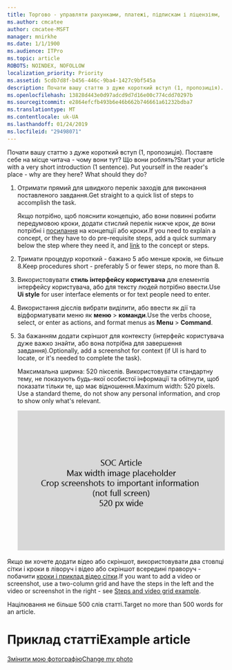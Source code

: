 ```yaml
---
title: Торгово - управляти рахунками, платежі, підпискам і ліцензіям,
ms.author: cmcatee
author: cmcatee-MSFT
manager: mnirkhe
ms.date: 1/1/1900
ms.audience: ITPro
ms.topic: article
ROBOTS: NOINDEX, NOFOLLOW
localization_priority: Priority
ms.assetid: 5cdb7d8f-b456-446c-9ba4-1427c9bf545a
description: Почати вашу статтю з дуже короткий вступ (1, пропозиція). Поставте себе на місце читача - чому вони тут? Що вони роблять?
ms.openlocfilehash: 13828d443e0d97adcd9d7d16e00c774cdd70297b
ms.sourcegitcommit: e2864efcfb493b6e46b662b746661a61232bdba7
ms.translationtype: MT
ms.contentlocale: uk-UA
ms.lasthandoff: 01/24/2019
ms.locfileid: "29498071"
---
```

<span data-ttu-id="fa5ed-p102">Почати вашу статтю з дуже короткий вступ (1, пропозиція). Поставте себе на місце читача - чому вони тут? Що вони роблять?</span><span class="sxs-lookup"><span data-stu-id="fa5ed-p102">Start your article with a very short introduction (1 sentence). Put yourself in the reader's place - why are they here? What should they do?</span></span> 
  
1. <span data-ttu-id="fa5ed-108">Отримати прямий для швидкого перелік заходів для виконання поставленого завдання.</span><span class="sxs-lookup"><span data-stu-id="fa5ed-108">Get straight to a quick list of steps to accomplish the task.</span></span>
    
    <span data-ttu-id="fa5ed-109">Якщо потрібно, щоб пояснити концепцію, або вони повинні робити передумовою кроки, додати стислий перелік нижче крок, де вони потрібні і [посилання](https://support.office.com/article/f37e7984-cf03-4fde-92d3-82970d7e241b.aspx) на концепції або кроки.</span><span class="sxs-lookup"><span data-stu-id="fa5ed-109">If you need to explain a concept, or they have to do pre-requisite steps, add a quick summary below the step where they need it, and [link](https://support.office.com/article/f37e7984-cf03-4fde-92d3-82970d7e241b.aspx) to the concept or steps.</span></span> 
    
2. <span data-ttu-id="fa5ed-110">Тримати процедур короткий - бажано 5 або менше кроків, не більше 8.</span><span class="sxs-lookup"><span data-stu-id="fa5ed-110">Keep procedures short - preferably 5 or fewer steps, no more than 8.</span></span>
    
3. <span data-ttu-id="fa5ed-111">Використовувати **стиль інтерфейсу користувача** для елементів інтерфейсу користувача, або для тексту людей потрібно ввести.</span><span class="sxs-lookup"><span data-stu-id="fa5ed-111">Use **Ui style** for user interface elements or for text people need to enter.</span></span> 
    
4. <span data-ttu-id="fa5ed-112">Використання дієслів вибрати виділити, або ввести як дії та відформатувати меню як **меню** \> **команди**.</span><span class="sxs-lookup"><span data-stu-id="fa5ed-112">Use the verbs choose, select, or enter as actions, and format menus as **Menu** \> **Command**.</span></span>
    
5. <span data-ttu-id="fa5ed-113">За бажанням додати скріншот для контексту (інтерфейс користувача дуже важко знайти, або вона потрібна для завершення завдання).</span><span class="sxs-lookup"><span data-stu-id="fa5ed-113">Optionally, add a screenshot for context (if UI is hard to locate, or it's needed to complete the task).</span></span>
    
    <span data-ttu-id="fa5ed-p103">Максимальна ширина: 520 пікселів. Використовувати стандартну тему, не показують будь-якої особистої інформації та обітнути, щоб показати тільки те, що має відношення.</span><span class="sxs-lookup"><span data-stu-id="fa5ed-p103">Maximum width: 520 pixels. Use a standard theme, do not show any personal information, and crop to show only what's relevant.</span></span> 
    
    ![Покажчик місця заповнення - Максимальна ширина SOC статті мистецтва є 520 пікселів](media/7d43d3be-8658-4a5b-aa15-ed62a47a2b24.png)
  
<span data-ttu-id="fa5ed-117">Якщо ви хочете додати відео або скріншот, використовувати два стовпці сітки і кроки в ліворуч і відео або скріншот всередині праворуч - побачити [кроки і приклад відео сітки](https://support.office.com/article/14ce8e82-efa0-47f5-bb84-94f078db3dae.aspx).</span><span class="sxs-lookup"><span data-stu-id="fa5ed-117">If you want to add a video or screenshot, use a two-column grid and have the steps in the left and the video or screenshot in the right - see [Steps and video grid example](https://support.office.com/article/14ce8e82-efa0-47f5-bb84-94f078db3dae.aspx).</span></span> 
  
<span data-ttu-id="fa5ed-118">Націлювання не більше 500 слів статті.</span><span class="sxs-lookup"><span data-stu-id="fa5ed-118">Target no more than 500 words for an article.</span></span>
  
# <a name="example-article"></a><span data-ttu-id="fa5ed-119">Приклад статті</span><span class="sxs-lookup"><span data-stu-id="fa5ed-119">Example article</span></span>

[<span data-ttu-id="fa5ed-120">Змінити мою фотографію</span><span class="sxs-lookup"><span data-stu-id="fa5ed-120">Change my photo</span></span>](https://support.office.com/article/555376e0-1fca-49ba-8434-307a0525c767.aspx)
  

